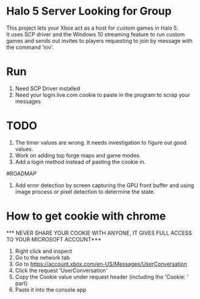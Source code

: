 # Halo 5 Server Looking for Group

This project lets your Xbox act as a host for custom games in Halo 5.  
It uses SCP driver and the Windows 10 streaming feature to run custom games and 
sends out invites to players requesting to join by message with the command 'inv'.

# Run
1.  Need SCP Driver installed
2.  Need your login.live.com cookie to paste in the program to scrap your messages

# TODO
1.  The timer values are wrong.  It needs investigation to figure out good values.
2.  Work on adding top forge maps and game modes.
3.  Add a login method instead of pasting the cookie in.

#ROADMAP
1.  Add error detection by screen capturing the GPU front buffer and using image process or pixel detection to determine the state.

# How to get cookie with chrome
*** NEVER SHARE YOUR COOKIE WITH ANYONE, IT GIVES FULL ACCESS TO YOUR MICROSOFT ACCOUNT***

1.  Right click and inspect
2.  Go to the network tab
3.  Go to https://account.xbox.com/en-US/Messages/UserConversation
4.  Click the request 'UserConversation'
5.  Copy the Cookie value under request header (including the 'Cookie: ' part)
6.  Paste it into the console app
